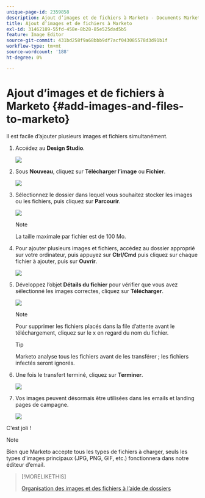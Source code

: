 ```yaml
---
unique-page-id: 2359858
description: Ajout d’images et de fichiers à Marketo - Documents Marketo - Documentation du produit
title: Ajout d’images et de fichiers à Marketo
exl-id: 31462189-55fd-458e-8b28-85e525dad5b5
feature: Image Editor
source-git-commit: 431bd258f9a68bbb9df7acf043085578d3d91b1f
workflow-type: tm+mt
source-wordcount: '188'
ht-degree: 0%

---
```


# Ajout d’images et de fichiers à Marketo {#add-images-and-files-to-marketo}

Il est facile d’ajouter plusieurs images et fichiers simultanément.

1. Accédez au **Design Studio**.

   ![](assets/designstudio.png)

1. Sous **Nouveau**, cliquez sur **Télécharger l’image** ou **Fichier**.

   ![](assets/image2014-9-15-18-3a5-3a33.png)

1. Sélectionnez le dossier dans lequel vous souhaitez stocker les images ou les fichiers, puis cliquez sur **Parcourir**.

   ![](assets/image2014-9-15-18-3a6-3a21.png)

   >[!NOTE]
   >
   >La taille maximale par fichier est de 100 Mo.

1. Pour ajouter plusieurs images et fichiers, accédez au dossier approprié sur votre ordinateur, puis appuyez sur **Ctrl/Cmd** puis cliquez sur chaque fichier à ajouter, puis sur **Ouvrir**.

   ![](assets/image2014-9-15-18-3a6-3a58.png)

1. Développez l’objet **Détails du fichier** pour vérifier que vous avez sélectionné les images correctes, cliquez sur **Télécharger**.

   ![](assets/image2014-9-15-18-3a7-3a22.png)

   >[!NOTE]
   >
   >Pour supprimer les fichiers placés dans la file d’attente avant le téléchargement, cliquez sur le x en regard du nom du fichier.

   >[!TIP]
   >
   >Marketo analyse tous les fichiers avant de les transférer ; les fichiers infectés seront ignorés.

1. Une fois le transfert terminé, cliquez sur **Terminer**.

   ![](assets/image2014-9-15-18-3a8-3a34.png)

1. Vos images peuvent désormais être utilisées dans les emails et landing pages de campagne.

   ![](assets/image2014-9-15-18-3a8-3a45.png)

C&#39;est joli !

>[!NOTE]
>
>Bien que Marketo accepte tous les types de fichiers à charger, seuls les types d’images principaux (JPG, PNG, GIF, etc.) fonctionnera dans notre éditeur d’email.

>[!MORELIKETHIS]
>
>[Organisation des images et des fichiers à l’aide de dossiers](/help/marketo/product-docs/demand-generation/images-and-files/organize-your-images-and-files-using-folders.md)
